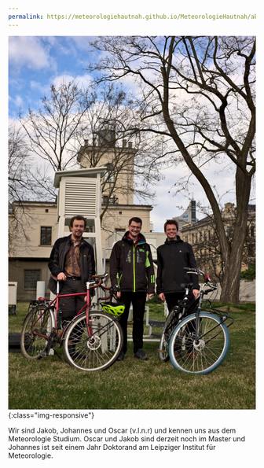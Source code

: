 ```yaml
---
permalink: https://meteorologiehautnah.github.io/MeteorologieHautnah/about
---
```


![Gruppenfoto](/assets/images/group-photo.jpg){:class="img-responsive"}

Wir sind Jakob, Johannes und Oscar (v.l.n.r) und kennen uns aus dem Meteorologie Studium. Oscar und Jakob sind derzeit noch im Master und Johannes ist seit einem Jahr Doktorand am Leipziger Institut für Meteorologie.
